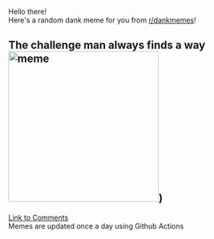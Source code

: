 Hello there! <br>Here's a random dank meme for you from [r/dankmemes](https://reddit.com/r/dankmemes)!<br>
## The challenge man always finds a way<br><img src="https://i.redd.it/5lb6cm837pk51.jpg" alt="meme" width="300"/>)<br>
[Link to Comments](https://reddit.com/r/dankmemes/comments/il37gx/the_challenge_man_always_finds_a_way/)<br>
Memes are updated once a day using Github Actions